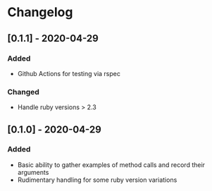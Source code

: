 # Changelog

## [0.1.1] - 2020-04-29
### Added
* Github Actions for testing via rspec
### Changed
* Handle ruby versions > 2.3

## [0.1.0] - 2020-04-29
### Added
* Basic ability to gather examples of method calls and record their arguments
* Rudimentary handling for some ruby version variations